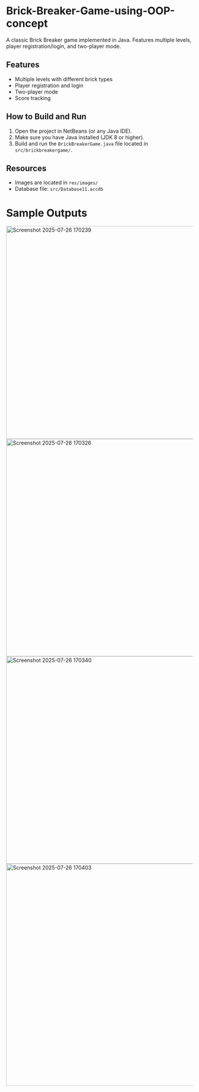 # Brick-Breaker-Game-using-OOP-concept

A classic Brick Breaker game implemented in Java. Features multiple levels, player registration/login, and two-player mode.

## Features
- Multiple levels with different brick types
- Player registration and login
- Two-player mode
- Score tracking

## How to Build and Run
1. Open the project in NetBeans (or any Java IDE).
2. Make sure you have Java installed (JDK 8 or higher).
3. Build and run the `BrickBreakerGame.java` file located in `src/brickbreakergame/`.

## Resources
- Images are located in `res/images/`
- Database file: `src/Database11.accdb`

# Sample Outputs

<img width="787" height="575" alt="Screenshot 2025-07-26 170239" src="https://github.com/user-attachments/assets/daccfcd7-2b10-499e-9316-3e6e9edfa70e" />
<img width="781" height="587" alt="Screenshot 2025-07-26 170326" src="https://github.com/user-attachments/assets/0c8213f1-a57a-4b5e-802b-fefbb8980ee9" />
<img width="750" height="560" alt="Screenshot 2025-07-26 170340" src="https://github.com/user-attachments/assets/4a9f6d5c-2836-4713-b35d-ba438cf71f29" />
<img width="852" height="600" alt="Screenshot 2025-07-26 170403" src="https://github.com/user-attachments/assets/e945de74-8465-4d05-8b1d-0d83899c8b79" />
